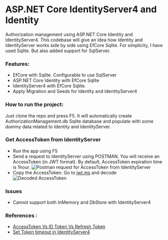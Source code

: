 # ASP.NET Core IdentityServer4 and Identity
Authorization management using ASP.NET Core Identity and IdentityServer4. This codebase will give an idea how Identity and IdentityServer works side by side using EfCore Sqlite. For simplicity, I have used Sqlite. But also added support for SqlServer.

### Features: 
- EfCore with Sqlite. Configurable to use SqlServer
- ASP.NET Core Identity with EfCore Sqlite
- IdentityServer4 with EfCore Sqlite.
- Apply Migration and Seeds for Identity and IdentityServer4 

### How to run the project: 
Just clone the repo and press F5. It will automatically create AuthorizationManagement.db Sqlite database and populate with some dummy data related to Identity and IdentityServer.

### Get AccessToken from IdentityServer
- Run the app using F5
- Send a request to IdentityServer using POSTMAN. You will receive an AccessToken (in JWT format). By default, AccessToken expiration time is 1hour.
![Postman request for AccessToken from IdentityServer](https://user-images.githubusercontent.com/8789577/104222221-31954780-546c-11eb-9089-d7ba8a2c65c7.JPG)
- Copy the AccessToken. Go to [jwt.ms](https://jwt.ms/) and decode 
![Decoded AccessToken](https://user-images.githubusercontent.com/8789577/104223632-1592a580-546e-11eb-94bf-b0739964379f.JPG)


### Issues
- Cannot support both InMemory and DbStore with IdentityServer4

### References : 
- [AccessToken Vs ID Token Vs Refresh Token](https://www.c-sharpcorner.com/article/accesstoken-vs-id-token-vs-refresh-token-what-whywhen/)
- [Set Token timeout in IdentityServer4](https://github.com/IdentityServer/IdentityServer4/issues/857)



